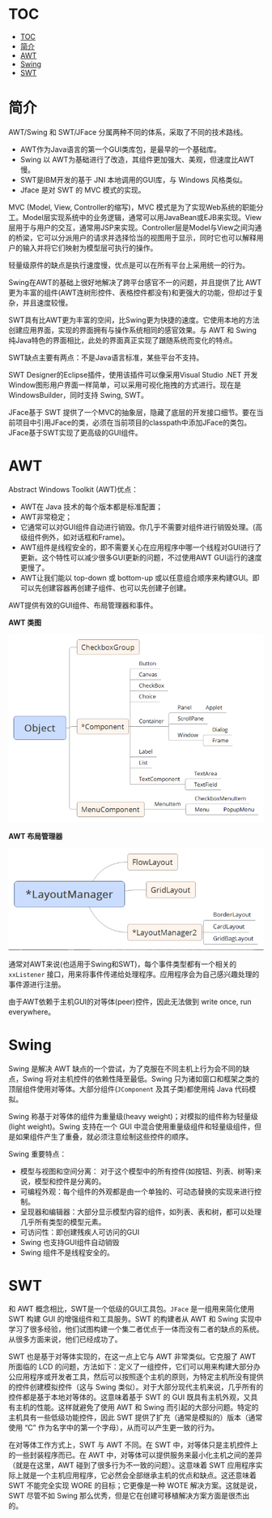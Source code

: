 # TOC
- [TOC](#toc)
- [简介](#%e7%ae%80%e4%bb%8b)
- [AWT](#awt)
- [Swing](#swing)
- [SWT](#swt)

# 简介
AWT/Swing 和 SWT/JFace 分属两种不同的体系，采取了不同的技术路线。
- AWT作为Java语言的第一个GUI类库包，是最早的一个基础库。
- Swing 以 AWT为基础进行了改造，其组件更加强大、美观，但速度比AWT慢。
- SWT是IBM开发的基于 JNI 本地调用的GUI库，与 Windows 风格类似。
- Jface 是对 SWT 的 MVC 模式的实现。

MVC (Model, View, Controller的缩写)，MVC 模式是为了实现Web系统的职能分工。Model层实现系统中的业务逻辑，通常可以用JavaBean或EJB来实现。View 层用于与用户的交互，通常用JSP来实现。Controller层是Model与View之间沟通的桥梁，它可以分派用户的请求并选择恰当的视图用于显示，同时它也可以解释用户的输入并将它们映射为模型层可执行的操作。

轻量级原件的缺点是执行速度慢，优点是可以在所有平台上采用统一的行为。

Swing在AWT的基础上很好地解决了跨平台感官不一的问题，并且提供了比 AWT 更为丰富的组件(AWT连树形控件、表格控件都没有)和更强大的功能，但却过于复杂，并且速度较慢。

SWT具有比AWT更为丰富的空间，比Swing更为快捷的速度。它使用本地的方法创建应用界面，实现的界面拥有与操作系统相同的感官效果。与 AWT 和 Swing 纯Java特色的界面相比，此处的界面真正实现了跟随系统而变化的特点。

SWT缺点主要有两点：不是Java语言标准，某些平台不支持。

SWT Designer的Eclipse插件，使用该插件可以像采用Visual Studio .NET 开发Window图形用户界面一样简单，可以采用可视化拖拽的方式进行。现在是 WindowsBuilder，同时支持 Swing, SWT。

JFace基于 SWT 提供了一个MVC的抽象层，隐藏了底层的开发接口细节。要在当前项目中引用JFace的类，必须在当前项目的classpath中添加JFace的类包。JFace基于SWT实现了更高级的GUI组件。

# AWT
Abstract Windows Toolkit (AWT)优点：
- AWT在 Java 技术的每个版本都是标准配置；
- AWT非常稳定；
- 它通常可以对GUI组件自动进行销毁。你几乎不需要对组件进行销毁处理。(高级组件例外，如对话框和Frame)。
- AWT组件是线程安全的，即不需要关心在应用程序中哪一个线程对GUI进行了更新。这个特性可以减少很多GUI更新的问题，不过使用AWT GUI运行的速度更慢了。
- AWT让我们能以 top-down 或 bottom-up 或以任意组合顺序来构建GUI。即可以先创建容器再创建子组件、也可以先创建子创建。

AWT提供有效的GUI组件、布局管理器和事件。

**AWT 类图**

![](images/2020-01-07-14-39-52.png)

**AWT 布局管理器**

![](images/2020-01-07-14-40-28.png)

通常对AWT来说(也适用于Swing和SWT)，每个事件类型都有一个相关的 `xxListener` 接口，用来将事件传递给处理程序。应用程序会为自己感兴趣处理的事件源进行注册。

由于AWT依赖于主机GUI的对等体(peer)控件，因此无法做到 write once, run everywhere。

# Swing
Swing 是解决 AWT 缺点的一个尝试，为了克服在不同主机上行为会不同的缺点，Swing 将对主机控件的依赖性降至最低。Swing 只为诸如窗口和框架之类的顶层组件使用对等体。大部分组件(`JComponent` 及其子类)都使用纯 Java 代码模拟。

Swing 称基于对等体的组件为重量级(heavy weight)；对模拟的组件称为轻量级(light weight)。Swing 支持在一个 GUI 中混合使用重量级组件和轻量级组件，但是如果组件产生了重叠，就必须注意绘制这些控件的顺序。

Swing 重要特点：
- 模型与视图和空间分离： 对于这个模型中的所有控件(如按钮、列表、树等)来说，模型和控件是分离的。
- 可编程外观：每个组件的外观都是由一个单独的、可动态替换的实现来进行控制。
- 呈现器和编辑器：大部分显示模型内容的组件，如列表、表和树，都可以处理几乎所有类型的模型元素。
- 可访问性：即创建残疾人可访问的GUI
- Swing 也支持GUI组件自动销毁
- Swing 组件不是线程安全的。

# SWT
和 AWT 概念相比，SWT是一个低级的GUI工具包。`JFace` 是一组用来简化使用 SWT 构建 GUI 的增强组件和工具服务。SWT 的构建者从 AWT 和 Swing 实现中学习了很多经验，他们试图构建一个集二者优点于一体而没有二者的缺点的系统。从很多方面来说，他们已经成功了。

SWT 也是基于对等体实现的，在这一点上它与 AWT 非常类似。它克服了 AWT 所面临的 LCD 的问题，方法如下：定义了一组控件，它们可以用来构建大部分办公应用程序或开发者工具，然后可以按照逐个主机的原则，为特定主机所没有提供的控件创建模拟控件（这与 Swing 类似）。对于大部分现代主机来说，几乎所有的控件都是基于本地对等体的。这意味着基于 SWT 的 GUI 既具有主机外观，又具有主机的性能。这样就避免了使用 AWT 和 Swing 而引起的大部分问题。特定的主机具有一些低级功能控件，因此 SWT 提供了扩充（通常是模拟的）版本（通常使用 “C” 作为名字中的第一个字母），从而可以产生更一致的行为。

在对等体工作方式上，SWT 与 AWT 不同。在 SWT 中，对等体只是主机控件上的一些封装程序而已。在 AWT 中，对等体可以提供服务来最小化主机之间的差异（就是在这里，AWT 碰到了很多行为不一致的问题）。这意味着 SWT 应用程序实际上就是一个主机应用程序，它必然会全部继承主机的优点和缺点。这还意味着 SWT 不能完全实现 WORE 的目标；它更像是一种 WOTE 解决方案。这就是说，SWT 尽管不如 Swing 那么优秀，但是它在创建可移植解决方案方面是很杰出的。
